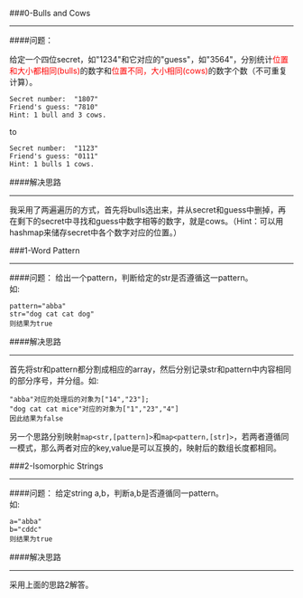 ###0-Bulls and Cows
  
***
####问题：
  
给定一个四位secret，如"1234"和它对应的"guess"，如"3564"，分别统计<font style="color:red">位置和大小都相同(bulls)</font>的数字和<font style="color:red">位置不同，大小相同(cows)</font>的数字个数（不可重复计算）。
  
```
Secret number:  "1807"
Friend's guess: "7810"
Hint: 1 bull and 3 cows. 
```
to  
   
```
Secret number:  "1123"
Friend's guess: "0111"
Hint: 1 bulls 1 cows.
```
  
####解决思路
  
***
我采用了两遍遍历的方式，首先将bulls选出来，并从secret和guess中删掉，再在剩下的secret中寻找和guess中数字相等的数字，就是cows。（Hint：可以用hashmap来储存secret中各个数字对应的位置。）

###1-Word Pattern
  
***
####问题：
给出一个pattern，判断给定的str是否遵循这一pattern。  
如:
  
```
pattern="abba"
str="dog cat cat dog"
则结果为true
```
  
####解决思路
  
***
首先将str和pattern都分割成相应的array，然后分别记录str和pattern中内容相同的部分序号，并分组。如:  

```
"abba"对应的处理后的对象为["14","23"];
"dog cat cat mice"对应的对象为["1","23","4"]
因此结果为false
```
另一个思路分别映射```map<str,[pattern]>```和```map<pattern,[str]>```，若两者遵循同一模式，那么两者对应的key,value是可以互换的，映射后的数组长度都相同。

###2-Isomorphic Strings
  
***
####问题：
给定string a,b，判断a,b是否遵循同一pattern。  
如:
  
```
a="abba"
b="cddc"
则结果为true
```
  
####解决思路
  
***
采用上面的思路2解答。